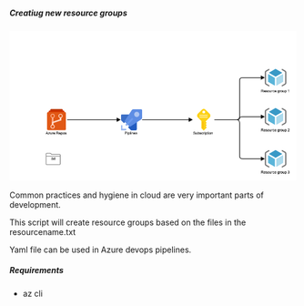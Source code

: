 ##### Creatiug new resource groups

![Deployment illustration](https://github.com/kkaarel/resourcegroups/blob/main/deployemnt.png)


Common practices and hygiene  in cloud are very important parts of development. 

This script will create resource groups based on the files in the resourcename.txt

Yaml file can be used in Azure devops pipelines.


##### Requirements 

+ az cli

